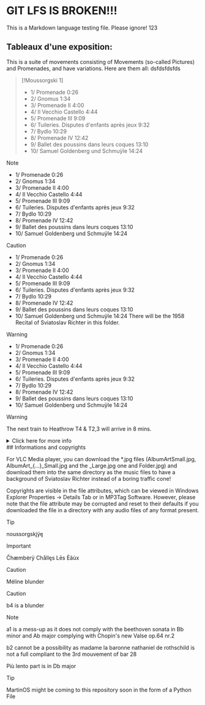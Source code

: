
# GIT LFS IS BROKEN!!!
This is a Markdown language testing file. Please ignore!
123

## Tableaux d'une exposition:

This is a suite of movements consisting of Movements (so-called Pictures) and Promenades, and have variations. Here are them all:
dsfdsfdsfds
> [!Moussorgski 1]
>
> - 1/ Promenade 0:26
> - 2/ Gnomus 1:34
> - 3/ Promenade II 4:00
> - 4/ Il Vecchio Castello 4:44
> - 5/ Promenade III 9:09
> - 6/ Tuileries. Disputes d'enfants après jeux 9:32
> - 7/ Bydlo 10:29
> - 8/ Promenade IV 12:42
> - 9/ Ballet des poussins dans leurs coques 13:10
> - 10/ Samuel Goldenberg und Schmuÿle 14:24

> [!NOTE]
> 
> - 1/ Promenade 0:26
> - 2/ Gnomus 1:34
> - 3/ Promenade II 4:00
> - 4/ Il Vecchio Castello 4:44
> - 5/ Promenade III 9:09
> - 6/ Tuileries. Disputes d'enfants après jeux 9:32
> - 7/ Bydlo 10:29
> - 8/ Promenade IV 12:42
> - 9/ Ballet des poussins dans leurs coques 13:10
> - 10/ Samuel Goldenberg und Schmuÿle 14:24

> [!CAUTION]
>
> - 1/ Promenade 0:26
> - 2/ Gnomus 1:34
> - 3/ Promenade II 4:00
> - 4/ Il Vecchio Castello 4:44
> - 5/ Promenade III 9:09
> - 6/ Tuileries. Disputes d'enfants après jeux 9:32
> - 7/ Bydlo 10:29
> - 8/ Promenade IV 12:42
> - 9/ Ballet des poussins dans leurs coques 13:10
> - 10/ Samuel Goldenberg und Schmuÿle 14:24
There will be the 1958 Recital of Sviatoslav Richter in this folder.

> [!WARNING]
>
> - 1/ Promenade 0:26
> - 2/ Gnomus 1:34
> - 3/ Promenade II 4:00
> - 4/ Il Vecchio Castello 4:44
> - 5/ Promenade III 9:09
> - 6/ Tuileries. Disputes d'enfants après jeux 9:32
> - 7/ Bydlo 10:29
> - 8/ Promenade IV 12:42
> - 9/ Ballet des poussins dans leurs coques 13:10
> - 10/ Samuel Goldenberg und Schmuÿle 14:24


> [!WARNING]
The next train to Heathrow T4 & T2,3 will arrive in 8 mins.
<details>
  <summary>Click here for more info</summary>

This is a test file. You aren't supposed to see this text if you haven't clicked the button.
BRUH SO COOL - GamerSoft24, GoldenDestructor

</details>
## Informations and copyrights

For VLC Media player, you can download the *.jpg files (AlbumArtSmall.jpg, AlbumArt_{...}_Small.jpg and the _Large.jpg one and Folder.jpg) and download them into the same directory as the music files to have a background of Sviatoslav Richter instead of a boring traffic cone!

Copyrights are visible in the file attributes, which can be viewed in Windows Explorer Properties → Details Tab or in MP3Tag Software. However, please note that the file attribute may be corrupted and reset to their defaults if you downloaded the file in a directory with any audio files of any format present.

> [!TIP]
>
> noussorgskįÿę

> [!IMPORTANT]
>
> Čhæmbėrÿ Chållęs Lēs Èãùx

> [!CAUTION]
>
> Méline blunder

> [!CAUTION]
>
> b4 is a blunder

> [!NOTE]
> 
> a1 is a mess-up as it does not comply with the beethoven sonata in Bb minor and Ab major complying with Chopin's new Valse op.64 nr.2
> 
> b2 cannot be a possibility as madame la baronne nathaniel de rothschild is not a full compliant to the 3rd mouvement of bar 28
> 
> Più lento part is in Db major

> [!TIP]
>
> MartinOS might be coming to this repository soon in the form of a Python File
